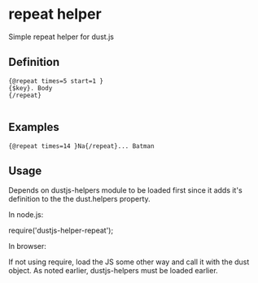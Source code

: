 # repeat helper 

Simple repeat helper for dust.js

## Definition

```
{@repeat times=5 start=1 }
{$key}. Body
{/repeat}


```
## Examples

```
{@repeat times=14 }Na{/repeat}... Batman
```

## Usage
Depends on dustjs-helpers module to be loaded first since it adds it's definition to the
the dust.helpers property.

In node.js:

require('dustjs-helper-repeat');

In browser:

If not using require, load the JS some other way and call it with the dust object. As noted earlier,
dustjs-helpers must be loaded earlier.

